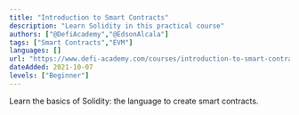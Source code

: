 ```yaml
---
title: "Introduction to Smart Contracts"
description: "Learn Solidity in this practical course"
authors: ["@DefiAcademy","@EdsonAlcala"]
tags: ["Smart Contracts","EVM"]
languages: []
url: "https://www.defi-academy.com/courses/introduction-to-smart-contracts"
dateAdded: 2021-10-07
levels: ["Beginner"]
---
```


Learn the basics of Solidity: the language to create smart contracts.